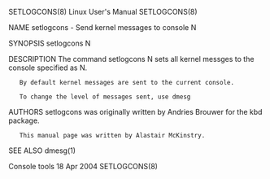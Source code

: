 SETLOGCONS(8)                             Linux User's Manual                            SETLOGCONS(8)

NAME
       setlogcons - Send kernel messages to console N

SYNOPSIS
       setlogcons N

DESCRIPTION
       The command setlogcons N sets all kernel messges to the console specified as N.

       By default kernel messages are sent to the current console.

       To change the level of messages sent, use dmesg

AUTHORS
       setlogcons was originally written by Andries Brouwer for the kbd package.

       This manual page was written by Alastair McKinstry.

SEE ALSO
       dmesg(1)

Console tools                                 18 Apr 2004                                SETLOGCONS(8)

